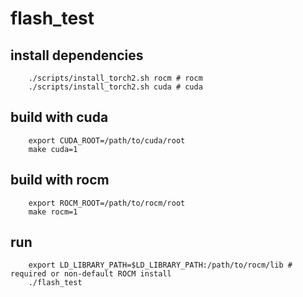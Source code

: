 # flash_test

## install dependencies
```
    ./scripts/install_torch2.sh rocm # rocm
    ./scripts/install_torch2.sh cuda # cuda
```

## build with cuda

```
    export CUDA_ROOT=/path/to/cuda/root
    make cuda=1
```


## build with rocm

```
    export ROCM_ROOT=/path/to/rocm/root
    make rocm=1
```


## run
```
    export LD_LIBRARY_PATH=$LD_LIBRARY_PATH:/path/to/rocm/lib # required or non-default ROCM install
    ./flash_test
```